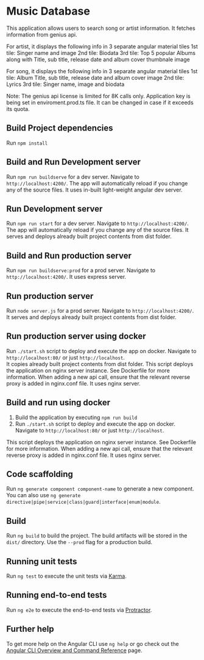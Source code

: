 # Music Database

This application allows users to search song or artist information.
It fetches information from genius api. 

 
For artist, it displays the following info in 3 separate angular material tiles
    1st tile: Singer name and image
    2nd tile: Biodata
    3rd tile: Top 5 popular Albums along with Title, sub title, release date and album cover thumbnale image

For song, it displays the following info in 3 separate angular material tiles
    1st tile: Album Title, sub title, release date and album cover image
    2nd tile: Lyrics
    3rd tile: Singer name, image and biodata


Note:
The genius api license is limited for 8K calls only.
Application key is being set in enviroment.prod.ts file. It can be changed in case if it exceeds its quota.

## Build Project dependencies
Run `npm install`

## Build and Run Development server
Run `npm run buildserve` for a dev server. Navigate to `http://localhost:4200/`. The app will automatically reload if you change any of the source files.
It uses in-built light-weight angular dev server.

## Run Development server
Run `npm run start` for a dev server. Navigate to `http://localhost:4200/`. The app will automatically reload if you change any of the source files.
It serves and deploys already built project contents from dist folder.

## Build and Run production server
Run `npm run buildserve:prod` for a prod server. Navigate to `http://localhost:4200/`. 
It uses express server.

## Run production server
Run `node server.js` for a prod server. Navigate to `http://localhost:4200/`. 
It serves and deploys already built project contents from dist folder.

## Run production server using docker
Run `./start.sh` script to deploy and execute the app on docker. Navigate to `http://localhost:80/` or just `http://localhost`.  
It copies already built project contents from dist folder.
This script deploys the application on nginx server instance. See Dockerfile for more information.
When adding a new api call, ensure that the relevant reverse proxy is added in nginx.conf file.
It uses nginx server.

## Build and run using docker
1. Build the application by executing `npm run build`
2. Run `./start.sh` script to deploy and execute the app on docker. Navigate to `http://localhost:80/` or just `http://localhost`.  

This script deploys the application on nginx server instance. See Dockerfile for more information.
When adding a new api call, ensure that the relevant reverse proxy is added in nginx.conf file.
It uses nginx server.

## Code scaffolding

Run `ng generate component component-name` to generate a new component. You can also use `ng generate directive|pipe|service|class|guard|interface|enum|module`.

## Build

Run `ng build` to build the project. The build artifacts will be stored in the `dist/` directory. Use the `--prod` flag for a production build.

## Running unit tests

Run `ng test` to execute the unit tests via [Karma](https://karma-runner.github.io).

## Running end-to-end tests

Run `ng e2e` to execute the end-to-end tests via [Protractor](http://www.protractortest.org/).

## Further help

To get more help on the Angular CLI use `ng help` or go check out the [Angular CLI Overview and Command Reference](https://angular.io/cli) page.
